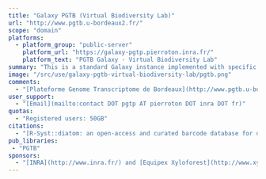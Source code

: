 ```yaml
---
title: "Galaxy PGTB (Virtual Biodiversity Lab)"
url: "http://www.pgtb.u-bordeaux2.fr/"
scope: "domain"
platforms:
  - platform_group: "public-server"
    platform_url: "https://galaxy-pgtp.pierroton.inra.fr/"
    platform_text: "PGTB Galaxy - Virtual Biodiversity Lab"
summary: "This is a standard Galaxy instance implemented with specific tools for Biodiversity (Biodiversity Virtual Lab) and NGS (Ion Torrent from the PGTB facility) analysis."
image: "/src/use/galaxy-pgtb-virtual-biodiversity-lab/pgtb.png"
comments:
  - "[Plateforme Genome Transcriptome de Bordeaux](http://www.pgtb.u-bordeaux2.fr/)"
user_support:
  - "[Email](mailto:contact DOT pgtp AT pierroton DOT inra DOT fr)"
quotas:
  - "Registered users: 50GB"
citations:
  - "[R-Syst::diatom: an open-access and curated barcode database for diatoms and freshwater monitoring](https://doi.org/10.1093/database/baw016), Frédéric Rimet Philippe Chaumeil François Keck Lenaïg Kermarrec Valentin Vasselon Maria Kahlert Alain Franc Agnès Bouchez. *Database*, Volume 2016, 1 January 2016, baw016, doi:10.1093/database/baw016"
pub_libraries:
 - "PGTB"
sponsors:
  - "[INRA](http://www.inra.fr/) and [Equipex Xyloforest](http://www.xyloforest.org/) and [Labex CEBA](http://www.labex-ceba.fr/) and [Plateforme Genome Transcriptome de Bordeaux](http://www.pgtb.u-bordeaux2.fr/)"
---
```

